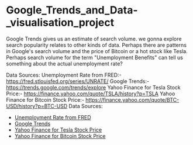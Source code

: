 # Google_Trends_and_Data-_visualisation_project
Google Trends gives us an estimate of search volume. we gonna explore  search popularity relates to other kinds of data. Perhaps there are patterns in Google's search volume and the price of Bitcoin or a hot stock like Tesla. Perhaps search volume for the term "Unemployment Benefits" can tell us something about the actual unemployment rate? 


Data Sources: 
Unemployment Rate from FRED:- https://fred.stlouisfed.org/series/UNRATE/
Google Trends:- https://trends.google.com/trends/explore
Yahoo Finance for Tesla Stock Price:- https://finance.yahoo.com/quote/TSLA/history?p=TSLA
Yahoo Finance for Bitcoin Stock Price:- https://finance.yahoo.com/quote/BTC-USD/history?p=BTC-USD
Data Sources: <br>
<ul>
<li> <a href="https://fred.stlouisfed.org/series/UNRATE/">Unemployment Rate from FRED</a></li>
<li> <a href="https://trends.google.com/trends/explore">Google Trends</a> </li>  
<li> <a href="https://finance.yahoo.com/quote/TSLA/history?p=TSLA">Yahoo Finance for Tesla Stock Price</a> </li>    
<li> <a href="https://finance.yahoo.com/quote/BTC-USD/history?p=BTC-USD">Yahoo Finance for Bitcoin Stock Price</a> </li>
</ul>


